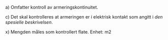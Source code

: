 a) Omfatter kontroll av armeringskontinuitet.

c) Det skal kontrolleres at armeringen er i elektrisk kontakt som angitt i *den spesielle beskrivelsen*.

x) Mengden måles som kontrollert flate. Enhet: m2

